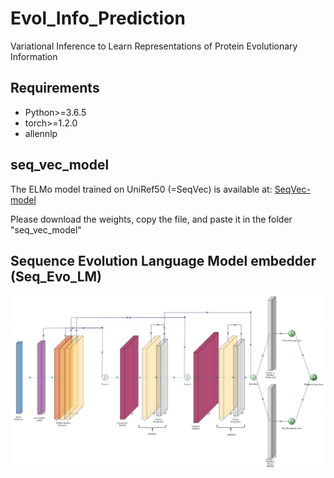 # Evol_Info_Prediction
Variational Inference to Learn Representations of Protein Evolutionary Information

## Requirements

*  Python>=3.6.5
*  torch>=1.2.0
*  allennlp

## seq_vec_model
The ELMo model trained on UniRef50 (=SeqVec) is available at:
[SeqVec-model](https://rostlab.org/~deepppi/seqvec.zip)

Please download the weights, copy the file, and paste it in the folder "seq_vec_model"

## Sequence Evolution Language Model embedder (Seq_Evo_LM)
![](img/LM_with_residual.jpg?style=centerme)
